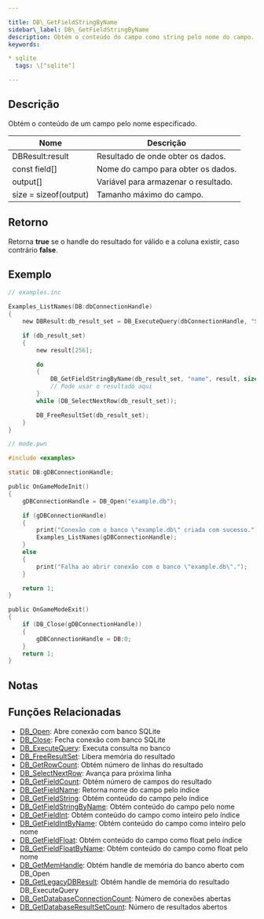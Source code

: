 ```yaml
---

title: DB\_GetFieldStringByName
sidebar\_label: DB\_GetFieldStringByName
description: Obtém o conteúdo do campo como string pelo nome do campo.
keywords:

* sqlite
  tags: \["sqlite"]

---
```


## Descrição

Obtém o conteúdo de um campo pelo nome especificado.

| Nome                  | Descrição                            |
| --------------------- | ------------------------------------ |
| DBResult\:result      | Resultado de onde obter os dados.    |
| const field\[]        | Nome do campo para obter os dados.   |
| output\[]             | Variável para armazenar o resultado. |
| size = sizeof(output) | Tamanho máximo do campo.             |

## Retorno

Retorna **true** se o handle do resultado for válido e a coluna existir, caso contrário **false**.

## Exemplo

```c
// examples.inc

Examples_ListNames(DB:dbConnectionHandle)
{
    new DBResult:db_result_set = DB_ExecuteQuery(dbConnectionHandle, "SELECT `name` FROM `examples`");

    if (db_result_set)
    {
        new result[256];

        do
        {
            DB_GetFieldStringByName(db_result_set, "name", result, sizeof result);
            // Pode usar o resultado aqui
        }
        while (DB_SelectNextRow(db_result_set));

        DB_FreeResultSet(db_result_set);
    }
}
```

```c
// mode.pwn

#include <examples>

static DB:gDBConnectionHandle;

public OnGameModeInit()
{
    gDBConnectionHandle = DB_Open("example.db");

    if (gDBConnectionHandle)
    {
        print("Conexão com o banco \"example.db\" criada com sucesso.");
        Examples_ListNames(gDBConnectionHandle);
    }
    else
    {
        print("Falha ao abrir conexão com o banco \"example.db\".");
    }

    return 1;
}

public OnGameModeExit()
{
    if (DB_Close(gDBConnectionHandle))
    {
        gDBConnectionHandle = DB:0;
    }
    return 1;
}
```

## Notas

## Funções Relacionadas

* [DB\_Open](DB_Open): Abre conexão com banco SQLite
* [DB\_Close](DB_Close): Fecha conexão com banco SQLite
* [DB\_ExecuteQuery](DB_ExecuteQuery): Executa consulta no banco
* [DB\_FreeResultSet](DB_FreeResultSet): Libera memória do resultado
* [DB\_GetRowCount](DB_GetRowCount): Obtém número de linhas do resultado
* [DB\_SelectNextRow](DB_SelectNextRow): Avança para próxima linha
* [DB\_GetFieldCount](DB_GetFieldCount): Obtém número de campos do resultado
* [DB\_GetFieldName](DB_GetFieldName): Retorna nome do campo pelo índice
* [DB\_GetFieldString](DB_GetFieldString): Obtém conteúdo do campo pelo índice
* [DB\_GetFieldStringByName](DB_GetFieldStringByName): Obtém conteúdo do campo pelo nome
* [DB\_GetFieldInt](DB_GetFieldInt): Obtém conteúdo do campo como inteiro pelo índice
* [DB\_GetFieldIntByName](DB_GetFieldIntByName): Obtém conteúdo do campo como inteiro pelo nome
* [DB\_GetFieldFloat](DB_GetFieldFloat): Obtém conteúdo do campo como float pelo índice
* [DB\_GetFieldFloatByName](DB_GetFieldFloatByName): Obtém conteúdo do campo como float pelo nome
* [DB\_GetMemHandle](DB_GetMemHandle): Obtém handle de memória do banco aberto com DB\_Open
* [DB\_GetLegacyDBResult](DB_GetLegacyDBResult): Obtém handle de memória do resultado DB\_ExecuteQuery
* [DB\_GetDatabaseConnectionCount](DB_GetDatabaseConnectionCount): Número de conexões abertas
* [DB\_GetDatabaseResultSetCount](DB_GetDatabaseResultSetCount): Número de resultados abertos
